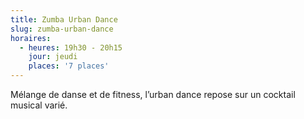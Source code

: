 ```yaml
---
title: Zumba Urban Dance
slug: zumba-urban-dance
horaires:
  - heures: 19h30 - 20h15
    jour: jeudi
    places: '7 places'
---
```

Mélange de danse et de fitness, l’urban dance repose sur un cocktail musical varié.
